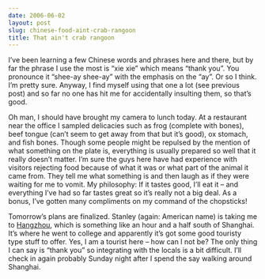 ```yaml
---
date: 2006-06-02
layout: post
slug: chinese-food-aint-crab-rangoon
title: That ain't crab rangoon
---
```


I’ve been learning a few Chinese words and phrases here and there, but by far the phrase I use the most is “xie xie” which means “thank you”. You pronounce it “shee-ay shee-ay” with the emphasis on the “ay”. Or so I think. I’m pretty sure. Anyway, I find myself using that one a lot (see previous post) and so far no one has hit me for accidentally insulting them, so that’s good.

Oh man, I should have brought my camera to lunch today. At a restaurant near the office I sampled delicacies such as frog (complete with bones), beef tongue (can’t seem to get away from that but it’s good), ox stomach, and fish bones. Though some people might be repulsed by the mention of what something on the plate is, everything is usually prepared so well that it really doesn’t matter. I’m sure the guys here have had experience with visitors rejecting food because of what it was or what part of the animal it came from. They tell me what something is and then laugh as if they were waiting for me to vomit. My philosophy: If it tastes good, I’ll eat it – and everything I’ve had so far tastes great so it’s really not a big deal. As a bonus, I’ve gotten many compliments on my command of the chopsticks!

Tomorrow’s plans are finalized. Stanley (again: American name) is taking me to [Hangzhou](http://www.travelchinaguide.com/cityguides/hangzhou.htm), which is something like an hour and a half south of Shanghai. It’s where he went to college and apparently it’s got some good touristy type stuff to offer. Yes, I am a tourist here – how can I not be? The only thing I can say is “thank you” so integrating with the locals is a bit difficult. I’ll check in again probably Sunday night after I spend the say walking around Shanghai.
